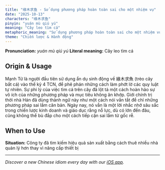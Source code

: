 ```yaml
---
title: "缘木求鱼 - Sử dụng phương pháp hoàn toàn sai cho một nhiệm vụ"
date: "2025-10-13"
characters: "缘木求鱼"
pinyin: "yuán mù qiú yú"
meaning: "Cây leo tìm cá"
metaphoric_meaning: "Sử dụng phương pháp hoàn toàn sai cho một nhiệm vụ"
theme: "Chiến lược & Hành động"
---
```


**Pronunciation:** *yuán mù qiú yú*
**Literal meaning:** Cây leo tìm cá

## Origin & Usage

Mạnh Tử là người đầu tiên sử dụng ẩn dụ sinh động về 緣木求魚 (trèo cây bắt cá) vào thế kỷ 4 TCN, để phê phán những cách làm phớt lờ các quy luật tự nhiên. Sự phi lý của việc tìm cá trên cây đã lột tả một cách hoàn hảo sự vô ích của những phương pháp và mục tiêu không ăn khớp. Giới chính trị thời nhà Hán đã dùng thành ngữ này như một cách nói vắn tắt để chỉ những phương pháp sai lầm căn bản. Ngày nay, nó vẫn là một lời nhắc nhở sâu sắc trong chiến lược kinh doanh và giáo dục rằng nỗ lực, dù có lớn đến đâu, cũng không thể bù đắp cho một cách tiếp cận sai lầm từ gốc rễ.

## When to Use

**Situation:** Công ty đã tìm kiếm hiệu quả sản xuất bằng cách thuê nhiều nhà quản lý hơn thay vì nâng cấp thiết bị

---

*Discover a new Chinese idiom every day with our [iOS app](https://apps.apple.com/us/app/daily-chinese-idioms/id6740611324).*
